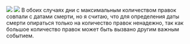 ![](../../Downloads/2021-12-24_14-17-30.png)
![](../../Downloads/2021-12-24_14-16-55.png)
В обоих случаях дни с максимальным количеством правок совпали с датами смерти, но я считаю,
 что для определения даты смерти опираться только на количество правок ненадежно, так как
  большое количество правок может быть вызвано другим важным событием.